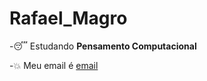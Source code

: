 # Rafael_Magro
-:sleeping: Estudando **Pensamento Computacional**

-:collision: Meu email é [email](rafael.magro@escola.pr.gov.br)
